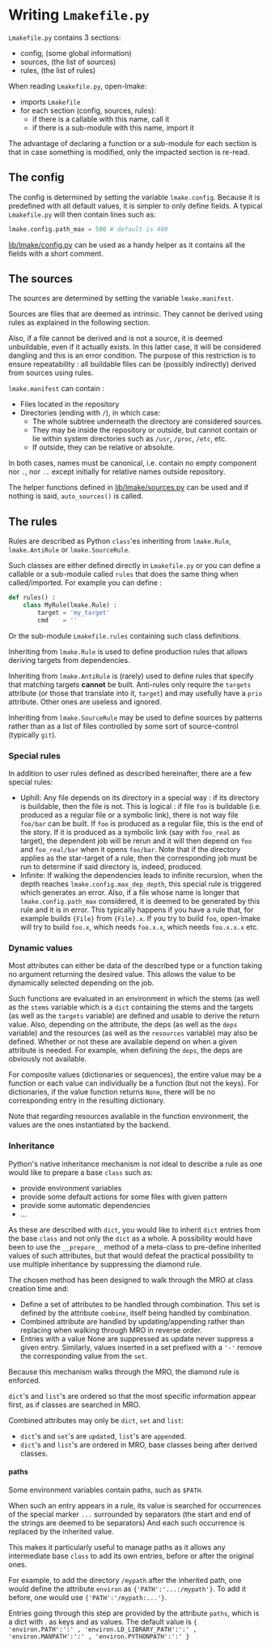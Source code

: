 <!-- This file is part of the open-lmake distribution (git@github.com:cesar-douady/open-lmake.git)-->
<!-- Copyright (c) 2023-2025 Doliam-->
<!-- This program is free software: you can redistribute/modify under the terms of the GPL-v3 (https://www.gnu.org/licenses/gpl-3.0.html).-->
<!-- This program is distributed WITHOUT ANY WARRANTY, without even the implied warranty of MERCHANTABILITY or FITNESS FOR A PARTICULAR PURPOSE.-->

# Writing `Lmakefile.py`

`Lmakefile.py` contains 3 sections:

- config, (some global information)
- sources, (the list of sources)
- rules, (the list of rules)

When reading `Lmakefile.py`, open-lmake:

- imports `Lmakefile`
- for each section (config, sources, rules):
	- if there is a callable with this name, call it
	- if there is a sub-module with this name, import it

The advantage of declaring a function or a sub-module for each section is that in case something is modified, only the impacted section is re-read.

## The config

The config is determined by setting the variable `lmake.config`.
Because it is predefined with all default values, it is simpler to only define fields.
A typical `Lmakefile.py` will then contain lines such as:

``` python
lmake.config.path_max = 500 # default is 400
```

[lib/lmake/config.py](../../lib/lmake/config.py) can be used as a handy helper as it contains all the fields with a short comment.

## The sources

The sources are determined by setting the variable `lmake.manifest`.

Sources are files that are deemed as intrinsic.
They cannot be derived using rules as explained in the following section.

Also, if a file cannot be derived and is not a source, it is deemed unbuildable, even if it actually exists.
In this latter case, it will be considered dangling and this is an error condition.
The purpose of this restriction is to ensure repeatability : all buildable files can be (possibly indirectly) derived from sources using rules.

`lmake.manifest` can contain :

- Files located in the repository
- Directories (ending with `/`), in which case:
	- The whole subtree underneath the directory are considered sources.
	- They may be inside the repository or outside, but cannot contain or lie within system directories such as `/usr`, `/proc`, `/etc`, etc.
	- If outside, they can be relative or absolute.

In both cases, names must be canonical, i.e. contain no empty component nor `.`, nor `..` except initially for relative names outside repository.

The helper functions defined in [lib/lmake/sources.py](../../lib/lmake/sources.py) can be used and if nothing is said, `auto_sources()` is called.

## The rules

Rules are described as Python `class`'es inheriting from `lmake.Rule`, `lmake.AntiRule` or `lmake.SourceRule`.

Such classes are either defined directly in `Lmakefile.py` or you can define a callable or a sub-module called `rules` that does the same thing when called/imported.
For example you can define :

```python
def rules() :
	class MyRule(lmake.Rule) :
		target = 'my_target'
		cmd    = ''
```

Or the sub-module `Lmakefile.rules` containing such class definitions.

Inheriting from `lmake.Rule` is used to define production rules that allows deriving targets from dependencies.

Inheriting from `lmake.AntiRule` is (rarely) used to define rules that specify that matching targets **cannot** be built.
Anti-rules only require the `targets` attribute (or those that translate into it, `target`) and may usefully have a `prio` attribute.
Other ones are useless and ignored.

Inheriting from `lmake.SourceRule` may be used to define sources by patterns rather than as a list of files controlled by some sort of source-control (typically `git`).

### Special rules

In addition to user rules defined as described hereinafter, there are a few special rules:

- Uphill:
  Any file depends on its directory in a special way : if its directory is buildable, then the file is not.
  This is logical : if file `foo` is buildable (i.e. produced as a regular file or a symbolic link), there is not way file `foo/bar` can be built.
  If `foo` is produced as a regular file, this is the end of the story.
  If it is produced as a symbolic link (say with `foo_real` as target), the dependent job will be rerun and it will then depend on `foo` and `foo_real/bar` when it opens `foo/bar`.
  Note that if the directory applies as the star-target of a rule, then the corresponding job must be run to determine if said directory is, indeed, produced.
- Infinite:
  If walking the dependencies leads to infinite recursion, when the depth reaches `lmake.config.max_dep_depth`, this special rule is triggered which generates an error.
  Also, if a file whose name is longer that `lmake.config.path_max` considered, it is deemed to be generated by this rule and it is in error.
  This typically happens if you have a rule that, for example builds `{File}` from `{File}.x`.
  If you try to build `foo`, open-lmake will try to build `foo.x`, which needs `foo.x.x`, which needs `foo.x.x.x` etc.

### Dynamic values

Most attributes can either be data of the described type or a function taking no argument returning the desired value.
This allows the value to be dynamically selected depending on the job.

Such functions are evaluated in an environment in which the stems (as well as the `stems` variable which is a `dict` containing the stems
and the targets (as well as the `targets` variable) are defined and usable to derive the return value.
Also, depending on the attribute, the deps (as well as the `deps` variable) and the resources (as well as the `resources` variable) may also be defined.
Whether or not these are available depend on when a given attribute is needed.
For example, when defining the `deps`, the deps are obviously not available.

For composite values (dictionaries or sequences), the entire value may be a function or each value can individually be a function (but not the keys).
For dictionaries, if the value function returns `None`, there will be no corresponding entry in the resulting dictionary.

Note that regarding resources available in the function environment, the values are the ones instantiated by the backend.

### Inheritance

Python's native inheritance mechanism is not ideal to describe a rule as one would like to prepare a base `class` such as:

- provide environment variables
- provide some default actions for some files with given pattern
- provide some automatic dependencies
- ...

As these are described with `dict`, you would like to inherit `dict` entries from the base `class` and not only the `dict` as a whole.
A possibility would have been to use the `__prepare__` method of a meta-class to pre-define inherited values of such attributes,
but that would defeat the practical possibility to use multiple inheritance by suppressing the diamond rule.

The chosen method has been designed to walk through the MRO at class creation time and:

- Define a set of attributes to be handled through combination. This set is defined by the attribute `combine`, itself being handled by combination.
- Combined attribute are handled by updating/appending rather than replacing when walking through MRO in reverse order.
- Entries with a value None are suppressed as update never suppress a given entry.
  Similarly, values inserted in a set prefixed with a `'-'` remove the corresponding value from the `set`.

Because this mechanism walks through the MRO, the diamond rule is enforced.

`dict`'s and `list`'s are ordered so that the most specific information appear first, as if classes are searched in MRO.

Combined attributes may only be `dict`, `set` and `list`:

- `dict`'s and `set`'s are `update`d, `list`'s are `append`ed.
- `dict`'s and `list`'s are ordered in MRO, base classes being after derived classes.

#### paths

Some environment variables contain paths, such as `$PATH`.

When such an entry appears in a rule, its value is searched for occurrences of the special marker `...` surrounded by separators (the start and end of the strings are deemed to be separators)
And each such occurrence is replaced by the inherited value.

This makes it particularly useful to manage paths as it allows any intermediate base `class` to add its own entries, before or after the original ones.

For example, to add the directory `/mypath` after the inherited path, one would define the attribute `environ` as `{'PATH':'...:/mypath'}`.
To add it before, one would use `{'PATH':'/mypath:...'}`.

Entries going through this step are provided by the attribute `paths`, which is a dict with <attribute>.<key> as keys and <separator> as values.
The default value is `{ 'environ.PATH':':' , 'environ.LD_LIBRARY_PATH':':' , 'environ.MANPATH':':' , 'environ.PYTHONPATH':':' }`
